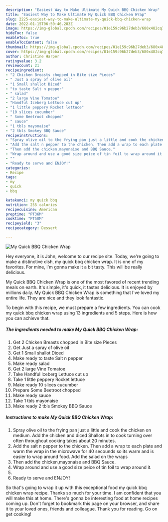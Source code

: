 ```yaml
---
description: "Easiest Way to Make Ultimate My Quick BBQ Chicken Wrap"
title: "Easiest Way to Make Ultimate My Quick BBQ Chicken Wrap"
slug: 2225-easiest-way-to-make-ultimate-my-quick-bbq-chicken-wrap
date: 2022-01-15T06:50:46.283Z
image: https://img-global.cpcdn.com/recipes/01e159c96b27deb3/680x482cq70/my-quick-bbq-chicken-wrap-recipe-main-photo.jpg
hideToc: false
enableToc: true
enableTocContent: false
thumbnail: https://img-global.cpcdn.com/recipes/01e159c96b27deb3/680x482cq70/my-quick-bbq-chicken-wrap-recipe-main-photo.jpg
cover: https://img-global.cpcdn.com/recipes/01e159c96b27deb3/680x482cq70/my-quick-bbq-chicken-wrap-recipe-main-photo.jpg
author: Christine Harper
ratingvalue: 3.2
reviewcount: 21
recipeingredient:
- "2 Chicken Breasts chopped in Bite size Pieces"
- " Just a spray of olive oil"
- "1 Small shallot Diced"
- "to taste Salt n pepper"
- " salad"
- "2 large Vine Tomatoe"
- "Handful Iceberg Lettuce cut up"
- "1 little peppery Rocket lettuce"
- "10 slices cucumber"
- " Some Beetroot chopped"
- " sauce"
- "1 tbls mayonaise"
- "2 tbls Smokey BBQ Sauce"
recipeinstructions:
- "Spray olive oil to the frying pan just a little and cook the chicken on medium. Add the chicken and diced Shallots in to cook turning over often throughout cooking takes about 20 minutes."
- "Add the salt n pepper to the chicken. Then add a wrap to each plate and warm the wrap in the microwave for 40 secounds so its warm and is easier to wrap around food. Add the salad on the wraps"
- "Then add the chicken,mayonaise and BBQ Sauce."
- "Wrap around and use a good size peice of tin foil to wrap around it."
- ""
- "Ready to serve and ENJOY!"
categories:
- Recipe
tags:
- my
- quick
- bbq

katakunci: my quick bbq 
nutrition: 255 calories
recipecuisine: American
preptime: "PT36M"
cooktime: "PT50M"
recipeyield: "3"
recipecategory: Dessert

---
```



![My Quick BBQ Chicken Wrap](https://img-global.cpcdn.com/recipes/01e159c96b27deb3/680x482cq70/my-quick-bbq-chicken-wrap-recipe-main-photo.jpg)

Hey everyone, it is John, welcome to our recipe site. Today, we're going to make a distinctive dish, my quick bbq chicken wrap. It is one of my favorites. For mine, I'm gonna make it a bit tasty. This will be really delicious.

My Quick BBQ Chicken Wrap is one of the most favored of recent trending meals on earth. It's simple, it's quick, it tastes delicious. It is enjoyed by millions daily. My Quick BBQ Chicken Wrap is something that I've loved my entire life. They are nice and they look fantastic.




To begin with this recipe, we must prepare a few ingredients. You can cook my quick bbq chicken wrap using 13 ingredients and 5 steps. Here is how you can achieve that.

<!--inarticleads1-->

##### The ingredients needed to make My Quick BBQ Chicken Wrap:

1. Get 2 Chicken Breasts chopped in Bite size Pieces
1. Get  Just a spray of olive oil
1. Get 1 Small shallot Diced
1. Make ready to taste Salt n pepper
1. Make ready  salad
1. Get 2 large Vine Tomatoe
1. Take Handful Iceberg Lettuce cut up
1. Take 1 little peppery Rocket lettuce
1. Make ready 10 slices cucumber
1. Prepare  Some Beetroot chopped
1. Make ready  sauce
1. Take 1 tbls mayonaise
1. Make ready 2 tbls Smokey BBQ Sauce




<!--inarticleads2-->

##### Instructions to make My Quick BBQ Chicken Wrap:

1. Spray olive oil to the frying pan just a little and cook the chicken on medium. Add the chicken and diced Shallots in to cook turning over often throughout cooking takes about 20 minutes.
1. Add the salt n pepper to the chicken. Then add a wrap to each plate and warm the wrap in the microwave for 40 secounds so its warm and is easier to wrap around food. Add the salad on the wraps
1. Then add the chicken,mayonaise and BBQ Sauce.
1. Wrap around and use a good size peice of tin foil to wrap around it.
1. 
1. Ready to serve and ENJOY!



So that's going to wrap it up with this exceptional food my quick bbq chicken wrap recipe. Thanks so much for your time. I am confident that you will make this at home. There's gonna be interesting food at home recipes coming up. Don't forget to bookmark this page on your browser, and share it to your loved ones, friends and colleague. Thank you for reading. Go on get cooking!
